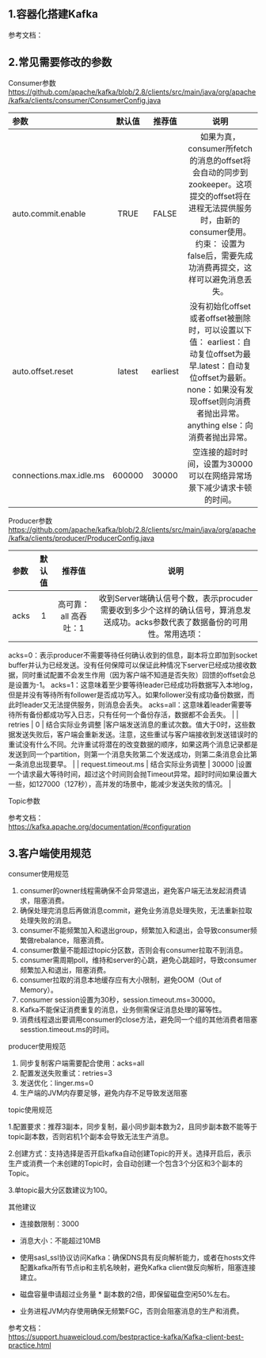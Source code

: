 ## 1.容器化搭建Kafka



参考文档：  



## 2.常见需要修改的参数

Consumer参数 
https://github.com/apache/kafka/blob/2.8/clients/src/main/java/org/apache/kafka/clients/consumer/ConsumerConfig.java

| 参数 | 默认值 | 推荐值 |说明 |
| :-----| :----: | :----: | :----: |
| auto.commit.enable | TRUE | FALSE |如果为真，consumer所fetch的消息的offset将会自动的同步到zookeeper。这项提交的offset将在进程无法提供服务时，由新的consumer使用。约束： 设置为false后，需要先成功消费再提交，这样可以避免消息丢失。 |
| auto.offset.reset | latest | earliest |没有初始化offset或者offset被删除时，可以设置以下值： earliest：自动复位offset为最早.latest：自动复位offset为最新。none：如果没有发现offset则向消费者抛出异常。anything else：向消费者抛出异常。 |
| connections.max.idle.ms | 600000 | 30000 |空连接的超时时间，设置为30000可以在网络异常场景下减少请求卡顿的时间。 |



Producer参数
https://github.com/apache/kafka/blob/2.8/clients/src/main/java/org/apache/kafka/clients/producer/ProducerConfig.java

| 参数 | 默认值 | 推荐值 |说明 |
| :-----| :----: | :----: | :----: |
| acks | 1 | 高可靠：all 高吞吐：1 | 收到Server端确认信号个数，表示procuder需要收到多少个这样的确认信号，算消息发送成功。acks参数代表了数据备份的可用性。常用选项：
acks=0：表示producer不需要等待任何确认收到的信息，副本将立即加到socket buffer并认为已经发送。没有任何保障可以保证此种情况下server已经成功接收数据，同时重试配置不会发生作用（因为客户端不知道是否失败）回馈的offset会总是设置为-1。
 acks=1：这意味着至少要等待leader已经成功将数据写入本地log，但是并没有等待所有follower是否成功写入。如果follower没有成功备份数据，而此时leader又无法提供服务，则消息会丢失。
 acks=all：这意味着leader需要等待所有备份都成功写入日志，只有任何一个备份存活，数据都不会丢失。 |
| retries | 0 | 结合实际业务调整 |客户端发送消息的重试次数。值大于0时，这些数据发送失败后，客户端会重新发送。注意，这些重试与客户端接收到发送错误时的重试没有什么不同。允许重试将潜在的改变数据的顺序，如果这两个消息记录都是发送到同一个partition，则第一个消息失败第二个发送成功，则第二条消息会比第一条消息出现要早。 |
| request.timeout.ms | 结合实际业务调整 | 30000 |设置一个请求最大等待时间，超过这个时间则会抛Timeout异常。超时时间如果设置大一些，如127000（127秒），高并发的场景中，能减少发送失败的情况。 |



Topic参数





参考文档：  
https://kafka.apache.org/documentation/#configuration

## 3.客户端使用规范
consumer使用规范
1. consumer的owner线程需确保不会异常退出，避免客户端无法发起消费请求，阻塞消费。
2. 确保处理完消息后再做消息commit，避免业务消息处理失败，无法重新拉取处理失败的消息。
3. consumer不能频繁加入和退出group，频繁加入和退出，会导致consumer频繁做rebalance，阻塞消费。
4. consumer数量不能超过topic分区数，否则会有consumer拉取不到消息。
5. consumer需周期poll，维持和server的心跳，避免心跳超时，导致consumer频繁加入和退出，阻塞消费。
6. consumer拉取的消息本地缓存应有大小限制，避免OOM（Out of Memory）。
7. consumer session设置为30秒，session.timeout.ms=30000。
8. Kafka不能保证消费重复的消息，业务侧需保证消息处理的幂等性。
9. 消费线程退出要调用consumer的close方法，避免同一个组的其他消费者阻塞sesstion.timeout.ms的时间。

producer使用规范
1. 同步复制客户端需要配合使用：acks=all
2. 配置发送失败重试：retries=3
3. 发送优化：linger.ms=0
4. 生产端的JVM内存要足够，避免内存不足导致发送阻塞

topic使用规范

1.配置要求：推荐3副本，同步复制，最小同步副本数为2，且同步副本数不能等于topic副本数，否则宕机1个副本会导致无法生产消息。

2.创建方式：支持选择是否开启kafka自动创建Topic的开关。选择开启后，表示生产或消费一个未创建的Topic时，会自动创建一个包含3个分区和3个副本的Topic。

3.单topic最大分区数建议为100。


其他建议
* 连接数限制：3000

* 消息大小：不能超过10MB

* 使用sasl_ssl协议访问Kafka：确保DNS具有反向解析能力，或者在hosts文件配置kafka所有节点ip和主机名映射，避免Kafka client做反向解析，阻塞连接建立。

* 磁盘容量申请超过业务量 * 副本数的2倍，即保留磁盘空闲50%左右。

* 业务进程JVM内存使用确保无频繁FGC，否则会阻塞消息的生产和消费。

参考文档：  
https://support.huaweicloud.com/bestpractice-kafka/Kafka-client-best-practice.html